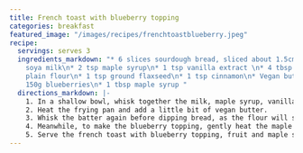 ```yaml
---
title: French toast with blueberry topping
categories: breakfast
featured_image: "/images/recipes/frenchtoastblueberry.jpeg"
recipe:
  servings: serves 3
  ingredients_markdown: "* 6 slices sourdough bread, sliced about 1.5cm thick\n* 230ml
    soya milk\n* 2 tsp maple syrup\n* 1 tsp vanilla extract \n* 4 tbsp whole wheat
    plain flour\n* 1 tsp ground flaxseed\n* 1 tsp cinnamon\n* Vegan butter, for frying\n*
    150g blueberries\n* 1 tbsp maple syrup "
  directions_markdown: |-
    1. In a shallow bowl, whisk together the milk, maple syrup, vanilla, flour, flaxseed, and cinnamon.
    2. Heat the frying pan and add a little bit of vegan butter.
    3. Whisk the batter again before dipping bread, as the flour will settle to the bottom of the bowl. Dip each side in the batter and let soak for about 10 seconds, then add the bread to the pan and cook for 2-3 minutes on each side, until golden brown.
    4. Meanwhile, to make the blueberry topping, gently heat the maple syrup and blueberries in a saucepan until the berries start to pop and release their juices. Continue to stir on a low heat until slightly thickened.
    5. Serve the french toast with blueberry topping, fruit and maple syrup.
---
```

